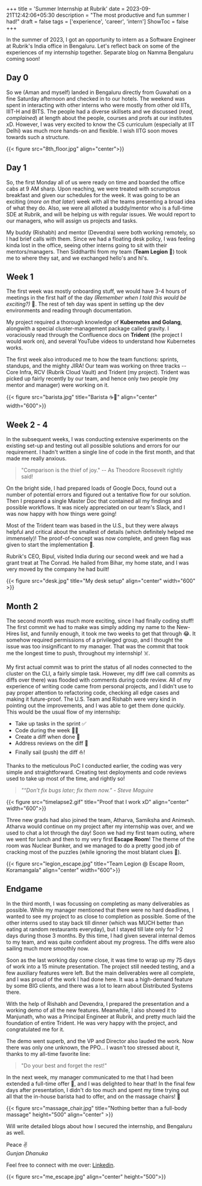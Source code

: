 +++
title = 'Summer Internship at Rubrik'
date = 2023-09-21T12:42:06+05:30
description = "The most productive and fun summer I had!"
draft = false
tags = ['experience', 'career', 'intern']
ShowToc = false
+++

In the summer of 2023, I got an opportunity to intern as a Software Engineer at Rubrik's India office in Bengaluru. Let's reflect back on some of the experiences of my internship together. Separate blog on Namma Bengaluru coming soon!

## Day 0
So we (Aman and myself) landed in Bengaluru directly from Guwahati on a fine Saturday afternoon and checked in to our hotels. The weekend was spent in interacting with other interns who were mostly from other old IITs, IIIT-H and BITS. The people had a diverse skillsets and we discussed (*read, complained*) at length about the people, courses and profs at our institutes xD. However, I was very excited to know the CS curriculum (especially at IIT Delhi) was much more hands-on and flexible. I wish IITG soon moves towards such a structure.

{{< figure src="8th_floor.jpg" align="center">}}

## Day 1
So, the first Monday all of us were ready on time and boarded the office cabs at 9 AM sharp. Upon reaching, we were treated with scrumptous breakfast and given our schedules for the week. It was going to be an exciting (*more on that later*) week with all the teams presenting a broad idea of what they do. Also, we were all alloted a buddy/mentor who is a full-time SDE at Rubrik, and will be helping us with regular issues. We would report to our managers, who will assign us projects and tasks.

My buddy (Rishabh) and mentor (Devendra) were both working remotely, so I had brief calls with them. Since we had a floating desk policy, I was feeling kinda lost in the office, seeing other interns going to sit with their mentors/managers. Then Siddharthi from my team (**Team Legion** 💪) took me to where they sat, and we exchanged hello's and hi's.

## Week 1
The first week was mostly onboarding stuff, we would have 3-4 hours of meetings in the first half of the day *(Remember when I told this would be exciting?)* 🥲. The rest of teh day was spent in setting up the dev environments and reading through documentation.

My project required a thorough knowledge of **Kubernetes and Golang**, alongwith a special cluster-management package called gravity. I voraciously read through the Confluence docs on **Trident** (the project I would work on), and several YouTube videos to understand how Kubernetes works.

The first week also introduced me to how the team functions: sprints, standups, and the mighty JIRA! Our team was working on three tracks -- Core Infra, RCV (Rubrik Cloud Vault) and Trident (my project). Trident was picked up fairly recently by our team, and hence only two people (my mentor and manager) were working on it.

{{< figure src="barista.jpg" title="Barista ☕🤍" align="center" width="600">}}

## Week 2 - 4
In the subsequent weeks, I was conducting extensive experiments on the existing set-up and testing out all possible solutions and errors for our requirement. I hadn't written a single line of code in the first month, and that made me really anxious.

> "Comparison is the thief of joy." -- As Theodore Roosevelt rightly said!

On the bright side, I had prepared loads of Google Docs, found out a number of potential errors and figured out a tentative flow for our solution. Then I prepared a single Master Doc that contained all my findings and possible workflows. It was nicely appreciated on our team's Slack, and I was now happy with how things were going!

Most of the Trident team was based in the U.S., but they were always helpful and critical about the smallest of details (which definitely helped me immensely)! The proof-of-concept was now complete, and green flag was given to start the implementation 🚀. 

Rubrik's CEO, Bipul, visited India during our second week and we had a grant treat at The Conrad. He hailed from Bihar, my home state, and I was very moved by the company he had built!

{{< figure src="desk.jpg" title="My desk setup" align="center" width="600" >}}

## Month 2
The second month was much more exciting, since I had finally coding stuff! The first commit we had to make was simply adding my name to the New-Hires list, and funnily enough, it took me two weeks to get that through 😂. It somehow required permissions of a privileged group, and I thought the issue was too insignificant to my manager. That was the commit that took me the longest time to push, throughout my internship! ☠️.

My first actual commit was to print the status of all nodes connected to the cluster on the CLI, a fairly simple task. However, my diff (we call commits as diffs over there) was flooded with comments during code review. All of my experience of writing code came from personal projects, and I didn't use to pay proper attention to refactoring code, checking all edge cases and making it future-proof. The U.S. Team and Rishabh were very kind in pointing out the improvements, and I was able to get them done quickly. This would be the usual flow of my internship:

- Take up tasks in the sprint ✅
- Code during the week 🧑‍💻
- Create a diff when done 📝
- Address reviews on the diff 💬
- Finally sail (push) the diff ⛵!

Thanks to the meticulous PoC I conducted earlier, the coding was very simple and straightforward. Creating test deployments and code reviews used to take up most of the time, and rightly so!
> *"“Don’t fix bugs later; fix them now.” - Steve Maguire*

<!-- <figure class="video_container">
  <video controls="true" allowfullscreen="true">
    <source src="timelapse.mp4" type="video/mp4">
  </video>
</figure> -->

<!-- Embed timelapse video here -->
    
{{< figure src="timelapse2.gif" title="Proof that I work xD" align="center" width="600">}}

Three new grads had also joined the team, Atharva, Samiksha and Animesh. Atharva would continue on my project after my internship was over, and we used to chat a lot through the day!
Soon we had my first team outing, where we went for lunch and then to my very first **Escape Room**! The theme of the room was Nuclear Bunker, and we managed to do a pretty good job of cracking most of the puzzles (while ignoring the most blatant clues 🤣).

{{< figure src="legion_escape.jpg" title="Team Legion @ Escape Room, Koramangala" align="center" width="600">}}

## Endgame
In the third month, I was focussing on completing as many deliverables as possible. While my manager mentioned that there were no hard deadlines, I wanted to see my project to as close to completion as possible. Some of the other interns used to stay back till dinner (which was MUCH better than eating at random restaurants everyday), but I stayed till late only for 1-2 days during those 3 months. By this time, I had given several internal demos to my team, and was quite confident about my progress. The diffs were also sailing much more smoothly now.

Soon as the last working day come close, it was time to wrap up my 75 days of work into a 15 minute presentation. The project still needed testing, and a few auxiliary features were left. But the main deliverables were all complete, and I was proud of the work I had done here. It was a high-demand feature by some BIG clients, and there was a lot to learn about Distributed Systems there.

With the help of Rishabh and Devendra, I prepared the presentation and a working demo of all the new features. Meanwhile, I also showed it to Manjunath, who was a Principal Engineer at Rubrik, and pretty much laid the foundation of entire Trident. He was very happy with the project, and congratulated me for it.

The demo went superb, and the VP and Director also lauded the work. Now there was only one unknown, the PPO... I wasn't too stressed about it, thanks to my all-time favorite line:
> "Do your best and forget the rest!"

In the next week, my manager communicated to me that I had been extended a full-time offer 🎉, and I was delighted to hear that! In the final few days after presentation, I didn't do too much and spent my time trying out all that the in-house barista had to offer, and on the massage chairs! 🍵

{{< figure src="massage_chair.jpg" title="Nothing better than a full-body massage" height="500" align="center" >}}

Will write detailed blogs about how I secured the internship, and Bengaluru as well.

Peace ✌️ \
*Gunjan Dhanuka*

Feel free to connect with me over: [Linkedin](https://www.linkedin.com/in/gunjan-dhanuka).

{{< figure src="me_escape.jpg" align="center" height="500">}}
